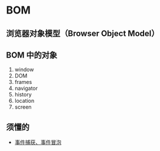 # BOM

## 浏览器对象模型（Browser Object Model） 

## BOM 中的对象

1. window
2. DOM
3. frames
4. navigator
5. history
6. location
7. screen

## 须懂的
* [事件捕获、事件冒泡](https://www.imooc.com/article/9833)
